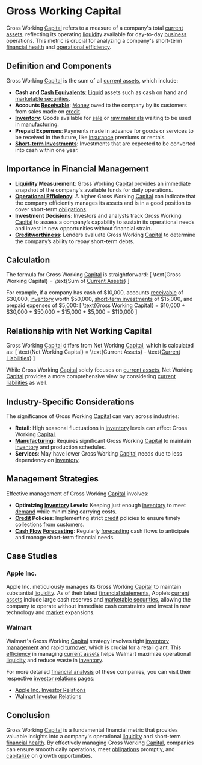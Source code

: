 # Gross Working Capital

Gross Working [Capital](../c/capital.md) refers to a measure of a company's total [current assets](../c/current_assets.md), reflecting its operating [liquidity](../l/liquidity.md) available for day-to-day [business](../b/business.md) operations. This metric is crucial for analyzing a company's short-term [financial health](../f/financial_health.md) and [operational efficiency](../o/operational_efficiency_in_trading.md).

## Definition and Components
Gross Working [Capital](../c/capital.md) is the sum of all [current assets](../c/current_assets.md), which include:
- **Cash and [Cash Equivalents](../c/cash_equivalents.md)**: [Liquid](../l/liquid.md) assets such as cash on hand and [marketable securities](../m/marketable_securities.md).
- **Accounts [Receivable](../r/receivable.md)**: [Money](../m/money.md) owed to the company by its customers from sales made on [credit](../c/credit.md).
- **[Inventory](../i/inventory.md)**: Goods available for [sale](../s/sale.md) or [raw materials](../r/raw_materials.md) waiting to be used in [manufacturing](../m/manufacturing.md).
- **Prepaid Expenses**: Payments made in advance for goods or services to be received in the future, like [insurance](../i/insurance.md) premiums or rentals.
- **[Short-term Investments](../s/short-term_investments.md)**: Investments that are expected to be converted into cash within one year.

## Importance in Financial Management
- **[Liquidity](../l/liquidity.md) Measurement**: Gross Working [Capital](../c/capital.md) provides an immediate snapshot of the company's available funds for daily operations.
- **[Operational Efficiency](../o/operational_efficiency_in_trading.md)**: A higher Gross Working [Capital](../c/capital.md) can indicate that the company efficiently manages its assets and is in a good position to cover short-term [obligations](../o/obligation.md).
- **Investment Decisions**: Investors and analysts track Gross Working [Capital](../c/capital.md) to assess a company’s capability to sustain its operational needs and invest in new opportunities without financial strain.
- **[Creditworthiness](../c/creditworthiness.md)**: Lenders evaluate Gross Working [Capital](../c/capital.md) to determine the company’s ability to repay short-term debts.

## Calculation
The formula for Gross Working [Capital](../c/capital.md) is straightforward:
\[ \text{Gross Working Capital} = \text{Sum of [Current Assets](../c/current_assets.md)} \]

For example, if a company has cash of $10,000, accounts [receivable](../r/receivable.md) of $30,000, [inventory](../i/inventory.md) worth $50,000, [short-term investments](../s/short-term_investments.md) of $15,000, and prepaid expenses of $5,000:
\[ \text{Gross Working [Capital](../c/capital.md)} = \$10,000 + \$30,000 + \$50,000 + \$15,000 + \$5,000 = \$110,000 \]

## Relationship with Net Working Capital
Gross Working [Capital](../c/capital.md) differs from Net Working [Capital](../c/capital.md), which is calculated as:
\[ \text{Net Working Capital} = \text{Current Assets} - \text{[Current Liabilities](../c/current_liabilities.md)} \]

While Gross Working [Capital](../c/capital.md) solely focuses on [current assets](../c/current_assets.md), Net Working [Capital](../c/capital.md) provides a more comprehensive view by considering [current liabilities](../c/current_liabilities.md) as well.

## Industry-Specific Considerations
The significance of Gross Working [Capital](../c/capital.md) can vary across industries:
- **Retail**: High seasonal fluctuations in [inventory](../i/inventory.md) levels can affect Gross Working [Capital](../c/capital.md).
- **[Manufacturing](../m/manufacturing.md)**: Requires significant Gross Working [Capital](../c/capital.md) to maintain [inventory](../i/inventory.md) and production schedules.
- **Services**: May have lower Gross Working [Capital](../c/capital.md) needs due to less dependency on [inventory](../i/inventory.md).

## Management Strategies
Effective management of Gross Working [Capital](../c/capital.md) involves:
- **Optimizing [Inventory](../i/inventory.md) Levels**: Keeping just enough [inventory](../i/inventory.md) to meet [demand](../d/demand.md) while minimizing carrying costs.
- **[Credit](../c/credit.md) Policies**: Implementing strict [credit](../c/credit.md) policies to ensure timely collections from customers.
- **[Cash Flow](../c/cash_flow.md) [Forecasting](../f/forecasting.md)**: Regularly [forecasting](../f/forecasting.md) cash flows to anticipate and manage short-term financial needs.

## Case Studies
### **Apple Inc.**
Apple Inc. meticulously manages its Gross Working [Capital](../c/capital.md) to maintain substantial [liquidity](../l/liquidity.md). As of their latest [financial statements](../f/financial_statements.md), Apple’s [current assets](../c/current_assets.md) include large cash reserves and [marketable securities](../m/marketable_securities.md), allowing the company to operate without immediate cash constraints and invest in new technology and [market](../m/market.md) expansions.

### **Walmart**
Walmart's Gross Working [Capital](../c/capital.md) strategy involves tight [inventory management](../i/inventory_management.md) and rapid [turnover](../t/turnover.md), which is crucial for a retail giant. This [efficiency](../e/efficiency.md) in managing [current assets](../c/current_assets.md) helps Walmart maximize operational [liquidity](../l/liquidity.md) and reduce waste in [inventory](../i/inventory.md).

For more detailed [financial analysis](../f/financial_analysis.md) of these companies, you can visit their respective [investor relations](../i/investor_relations.md) pages:
- [Apple Inc. Investor Relations](https://investor.apple.com/)
- [Walmart Investor Relations](https://stock.walmart.com/)

## Conclusion
Gross Working [Capital](../c/capital.md) is a fundamental financial metric that provides valuable insights into a company's operational [liquidity](../l/liquidity.md) and short-term [financial health](../f/financial_health.md). By effectively managing Gross Working [Capital](../c/capital.md), companies can ensure smooth daily operations, meet [obligations](../o/obligation.md) promptly, and [capitalize](../c/capitalize.md) on growth opportunities.